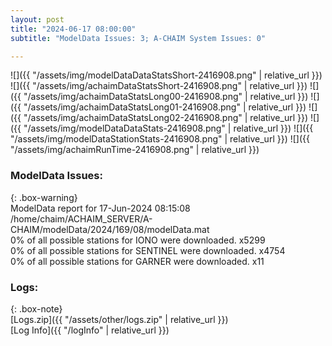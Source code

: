 ```yaml
---
layout: post
title: "2024-06-17 08:00:00"
subtitle: "ModelData Issues: 3; A-CHAIM System Issues: 0"

---
```


![]({{ "/assets/img/modelDataDataStatsShort-2416908.png" | relative_url }})
![]({{ "/assets/img/achaimDataStatsShort-2416908.png" | relative_url }})
![]({{ "/assets/img/achaimDataStatsLong00-2416908.png" | relative_url }})
![]({{ "/assets/img/achaimDataStatsLong01-2416908.png" | relative_url }})
![]({{ "/assets/img/achaimDataStatsLong02-2416908.png" | relative_url }})
![]({{ "/assets/img/modelDataDataStats-2416908.png" | relative_url }})
![]({{ "/assets/img/modelDataStationStats-2416908.png" | relative_url }})
![]({{ "/assets/img/achaimRunTime-2416908.png" | relative_url }})


### ModelData Issues:  
  
{: .box-warning}  
 ModelData report for 17-Jun-2024 08:15:08   
 /home/chaim/ACHAIM_SERVER/A-CHAIM/modelData/2024/169/08/modelData.mat   
 0% of all possible stations for IONO were downloaded. x5299   
 0% of all possible stations for SENTINEL were downloaded. x4754   
 0% of all possible stations for GARNER were downloaded. x11   
  


### Logs:  
  
{: .box-note}  
[Logs.zip]({{ "/assets/other/logs.zip" | relative_url }})  
[Log Info]({{ "/logInfo" | relative_url }})  
